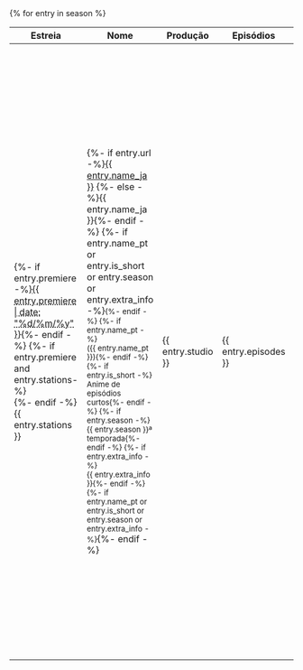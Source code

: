 <!-- Só um aviso: apesar da tentativa de organização esse template está uma bagunça -->
<table class="stupidtable">
  <thead><tr>
    <th data-sort="string">Estreia</th>
    <th data-sort="string" data-sort-onload="yes">Nome</th>
    <th data-sort="string">Produção</th>
    <th data-sort="int">Episódios</th>
    <th data-sort="string">Grupos</th>
  </tr></thead>
  <tbody>{% for entry in season %}
    <tr id="{{ entry.name_ja | slugify }}">
      <td data-sort-value="{{ entry.premiere }}">
        {%- if entry.premiere -%}<abbr title="{{ entry.premiere | date: "%D %T" }} JST">{{ entry.premiere | date: "%d/%m/%y" }}</abbr>{%- endif -%}
        {%- if entry.premiere and entry.stations-%}<br>{%- endif -%}{{ entry.stations }}
      </td>
      <td>{%- if entry.url -%}<a href="{{ entry.url }}" target="_blank" rel="nofollow noreferrer noopener">{{ entry.name_ja }}</a>
        {%- else -%}{{ entry.name_ja }}{%- endif -%}
        {%- if entry.name_pt or entry.is_short or entry.season or entry.extra_info -%}<small>{%- endif -%}
        {%- if entry.name_pt -%}<br>({{ entry.name_pt }}){%- endif -%}
        {%- if entry.is_short -%}<br>Anime de episódios curtos{%- endif -%}
        {%- if entry.season -%}<br>{{ entry.season }}ª temporada{%- endif -%}
        {%- if entry.extra_info -%}<br>{{ entry.extra_info }}{%- endif -%}
        {%- if entry.name_pt or entry.is_short or entry.season or entry.extra_info -%}</small>{%- endif -%}
      </td>
      <td>{{ entry.studio }}</td>
      <td>{{ entry.episodes }}</td>
      <td>{%- for group in entry.groups -%}
        {%- assign groupStatus = group[1] -%}
        {%- assign statusExtra = '' -%}

        {%- if groupStatus.first -%}
          {%- assign statusExtra = groupStatus[1] -%}
          {%- assign groupStatus = groupStatus[0] -%}
        {%- endif -%}

        {%- if groupStatus.status -%}
          {% assign statusExtra = groupStatus.extra -%}
          {% assign groupStatus = groupStatus.status -%}
        {%- endif -%}

        {%- if groupStatus == 'hidden' -%}<span hidden>{% endif %}
        <span class="season-{{ groupStatus }}">{{ group[0] }}
          {%- if groupStatus == 'rumor' -%}?{%- endif -%}
          {%- if statusExtra %} <span class="season-extra">({{ statusExtra }})</span>{%- endif -%}
        </span>
        {%- if groupStatus == 'hidden' -%}</span>{% endif %}
        {%- unless forloop.last %}, {% endunless -%}
      {%- endfor -%}</td>
    </tr>
  {% endfor %}</tbody>
</table>

